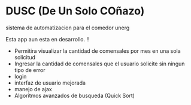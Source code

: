 # DUSC (De Un Solo COñazo)
sistema de automatizacion para el comedor unerg

Esta app aun esta en desarrollo. !!

* Permitira visualizar la cantidad de comensales por mes en una sola solicitud
* Ingresar la cantidad de comensales que el usuario solicite sin ningun tipo de error
* login
* interfaz de usuario mejorada
* manejo de ajax
* Algoritmos avanzados de busqueda (Quick Sort)
